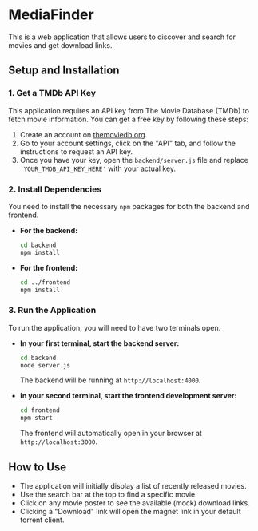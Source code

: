 
# MediaFinder

This is a web application that allows users to discover and search for movies and get download links.

## Setup and Installation

### 1. Get a TMDb API Key

This application requires an API key from The Movie Database (TMDb) to fetch movie information. You can get a free key by following these steps:

1.  Create an account on [themoviedb.org](https://www.themoviedb.org/).
2.  Go to your account settings, click on the "API" tab, and follow the instructions to request an API key.
3.  Once you have your key, open the `backend/server.js` file and replace `'YOUR_TMDB_API_KEY_HERE'` with your actual key.

### 2. Install Dependencies

You need to install the necessary `npm` packages for both the backend and frontend.

*   **For the backend:**

    ```bash
    cd backend
    npm install
    ```

*   **For the frontend:**

    ```bash
    cd ../frontend
    npm install
    ```

### 3. Run the Application

To run the application, you will need to have two terminals open.

*   **In your first terminal, start the backend server:**

    ```bash
    cd backend
    node server.js
    ```

    The backend will be running at `http://localhost:4000`.

*   **In your second terminal, start the frontend development server:**

    ```bash
    cd frontend
    npm start
    ```

    The frontend will automatically open in your browser at `http://localhost:3000`.

## How to Use

*   The application will initially display a list of recently released movies.
*   Use the search bar at the top to find a specific movie.
*   Click on any movie poster to see the available (mock) download links.
*   Clicking a "Download" link will open the magnet link in your default torrent client.
